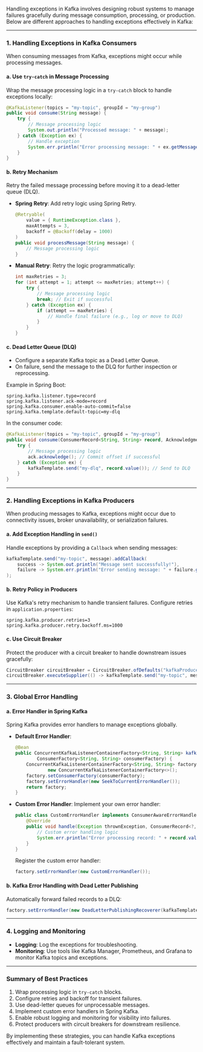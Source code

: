 Handling exceptions in Kafka involves designing robust systems to manage failures gracefully during message consumption, processing, or production. Below are different approaches to handling exceptions effectively in Kafka:

---

### **1. Handling Exceptions in Kafka Consumers**
When consuming messages from Kafka, exceptions might occur while processing messages.

#### **a. Use `try-catch` in Message Processing**
Wrap the message processing logic in a `try-catch` block to handle exceptions locally:
```java
@KafkaListener(topics = "my-topic", groupId = "my-group")
public void consume(String message) {
    try {
        // Message processing logic
        System.out.println("Processed message: " + message);
    } catch (Exception ex) {
        // Handle exception
        System.err.println("Error processing message: " + ex.getMessage());
    }
}
```

#### **b. Retry Mechanism**
Retry the failed message processing before moving it to a dead-letter queue (DLQ).

- **Spring Retry**: Add retry logic using Spring Retry.
    ```java
    @Retryable(
        value = { RuntimeException.class },
        maxAttempts = 3,
        backoff = @Backoff(delay = 1000)
    )
    public void processMessage(String message) {
        // Message processing logic
    }
    ```

- **Manual Retry**: Retry the logic programmatically:
    ```java
    int maxRetries = 3;
    for (int attempt = 1; attempt <= maxRetries; attempt++) {
        try {
            // Message processing logic
            break; // Exit if successful
        } catch (Exception ex) {
            if (attempt == maxRetries) {
                // Handle final failure (e.g., log or move to DLQ)
            }
        }
    }
    ```

#### **c. Dead Letter Queue (DLQ)**
- Configure a separate Kafka topic as a Dead Letter Queue.
- On failure, send the message to the DLQ for further inspection or reprocessing.

Example in Spring Boot:
```properties
spring.kafka.listener.type=record
spring.kafka.listener.ack-mode=record
spring.kafka.consumer.enable-auto-commit=false
spring.kafka.template.default-topic=my-dlq
```

In the consumer code:
```java
@KafkaListener(topics = "my-topic", groupId = "my-group")
public void consume(ConsumerRecord<String, String> record, Acknowledgment ack) {
    try {
        // Message processing logic
        ack.acknowledge(); // Commit offset if successful
    } catch (Exception ex) {
        kafkaTemplate.send("my-dlq", record.value()); // Send to DLQ
    }
}
```

---

### **2. Handling Exceptions in Kafka Producers**
When producing messages to Kafka, exceptions might occur due to connectivity issues, broker unavailability, or serialization failures.

#### **a. Add Exception Handling in `send()`**
Handle exceptions by providing a `Callback` when sending messages:
```java
kafkaTemplate.send("my-topic", message).addCallback(
    success -> System.out.println("Message sent successfully!"),
    failure -> System.err.println("Error sending message: " + failure.getMessage())
);
```

#### **b. Retry Policy in Producers**
Use Kafka's retry mechanism to handle transient failures. Configure retries in `application.properties`:
```properties
spring.kafka.producer.retries=3
spring.kafka.producer.retry.backoff.ms=1000
```

#### **c. Use Circuit Breaker**
Protect the producer with a circuit breaker to handle downstream issues gracefully:
```java
CircuitBreaker circuitBreaker = CircuitBreaker.ofDefaults("kafkaProducer");
circuitBreaker.executeSupplier(() -> kafkaTemplate.send("my-topic", message));
```

---

### **3. Global Error Handling**
#### **a. Error Handler in Spring Kafka**
Spring Kafka provides error handlers to manage exceptions globally.

- **Default Error Handler**:
  ```java
  @Bean
  public ConcurrentKafkaListenerContainerFactory<String, String> kafkaListenerContainerFactory(
          ConsumerFactory<String, String> consumerFactory) {
      ConcurrentKafkaListenerContainerFactory<String, String> factory =
              new ConcurrentKafkaListenerContainerFactory<>();
      factory.setConsumerFactory(consumerFactory);
      factory.setErrorHandler(new SeekToCurrentErrorHandler());
      return factory;
  }
  ```

- **Custom Error Handler**:
  Implement your own error handler:
  ```java
  public class CustomErrorHandler implements ConsumerAwareErrorHandler {
      @Override
      public void handle(Exception thrownException, ConsumerRecord<?, ?> record, Consumer<?, ?> consumer) {
          // Custom error handling logic
          System.err.println("Error processing record: " + record.value());
      }
  }
  ```

  Register the custom error handler:
  ```java
  factory.setErrorHandler(new CustomErrorHandler());
  ```

#### **b. Kafka Error Handling with Dead Letter Publishing**
Automatically forward failed records to a DLQ:
```java
factory.setErrorHandler(new DeadLetterPublishingRecoverer(kafkaTemplate), new FixedBackOff(1000L, 3));
```

---

### **4. Logging and Monitoring**
- **Logging**: Log the exceptions for troubleshooting.
- **Monitoring**: Use tools like Kafka Manager, Prometheus, and Grafana to monitor Kafka topics and exceptions.

---

### **Summary of Best Practices**
1. Wrap processing logic in `try-catch` blocks.
2. Configure retries and backoff for transient failures.
3. Use dead-letter queues for unprocessable messages.
4. Implement custom error handlers in Spring Kafka.
5. Enable robust logging and monitoring for visibility into failures.
6. Protect producers with circuit breakers for downstream resilience.

By implementing these strategies, you can handle Kafka exceptions effectively and maintain a fault-tolerant system.